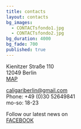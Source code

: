 ```yaml
---
title: contacts
layout: contacts
bg_images: 
  - CONTACTsfondo1.jpg
  - CONTACTsfondo2.jpg
bg_duration: 4000
bg_fade: 700
published: true
---
```


Kienitzer Straße 110  
12049 Berlin  
[MAP](https://goo.gl/maps/pzdqPVSqQTG2)  

caligariberlin@gmail.com  
Phone: +49 (0)30 52649841  
mo-so: 18-23  

Follow our latest news on  
[FACEBOOK](http://facebook.com/caligariberlin)
